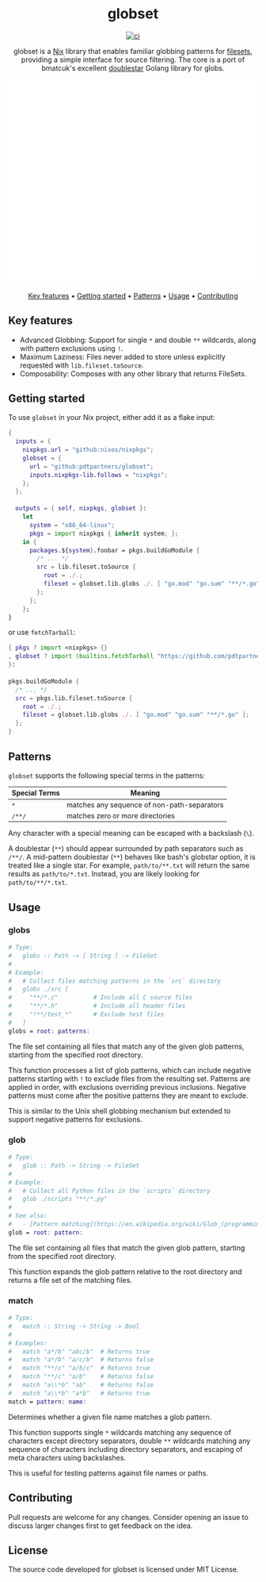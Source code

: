 <div align="center">

# globset

[![ci][ci-badge]][ci]

globset is a [Nix][nix] library that enables familiar globbing patterns for
[filesets][fileset], providing a simple interface for source filtering. The core
is a port of bmatcuk's excellent [doublestar] Golang library for globs.

![globs](images/globset.svg)

[Key features](#key-features) •
[Getting started](#getting-started) •
[Patterns](#patterns) •
[Usage](#usage) •
[Contributing](CONTRIBUTING.md)

</div>

## Key features

- Advanced Globbing: Support for single `*` and double `**` wildcards, along
  with pattern exclusions using `!`.
- Maximum Laziness: Files never added to store unless explicitly requested with
  `lib.fileset.toSource`.
- Composability: Composes with any other library that returns FileSets.

## Getting started

To use `globset` in your Nix project, either add it as a flake input:

```nix
{
  inputs = {
    nixpkgs.url = "github:nixos/nixpkgs";
    globset = {
      url = "github:pdtpartners/globset";
      inputs.nixpkgs-lib.follows = "nixpkgs";
    };
  };

  outputs = { self, nixpkgs, globset }:
    let
      system = "x86_64-linux"; 
      pkgs = import nixpkgs { inherit system; };
    in {
      packages.${system}.foobar = pkgs.buildGoModule {
        /* ... */
        src = lib.fileset.toSource {
          root = ./.;
          fileset = globset.lib.globs ./. [ "go.mod" "go.sum" "**/*.go" ];
        };
      };
    };
}

```

or use `fetchTarball`:

```nix
{ pkgs ? import <nixpkgs> {}
, globset ? import (builtins.fetchTarball "https://github.com/pdtpartners/globset/archive/main.tar.gz");
}:

pkgs.buildGoModule {
  /* ... */
  src = pkgs.lib.fileset.toSource {
    root = ./.;
    fileset = globset.lib.globs ./. [ "go.mod" "go.sum" "**/*.go" ];
  };
}
```

## Patterns

`globset` supports the following special terms in the patterns:

Special Terms | Meaning
------------- | -------
`*`           | matches any sequence of non-path-separators
`/**/`        | matches zero or more directories

Any character with a special meaning can be escaped with a backslash (`\`).

A doublestar (`**`) should appear surrounded by path separators such as `/**/`.
A mid-pattern doublestar (`**`) behaves like bash's globstar option, it is
treated like a single star. For example, `path/to/**.txt` will return the same
results as `path/to/*.txt`. Instead, you are likely looking for
`path/to/**/*.txt`.

## Usage

### globs

```nix
# Type:
#   globs :: Path -> [ String ] -> FileSet
#
# Example:
#   # Collect files matching patterns in the `src` directory
#   globs ./src [
#     "**/*.c"          # Include all C source files
#     "**/*.h"          # Include all header files
#     "!**/test_*"      # Exclude test files
#   ]
globs = root: patterns:
```

The file set containing all files that match any of the given glob patterns,
starting from the specified root directory.

This function processes a list of glob patterns, which can include negative
patterns starting with `!` to exclude files from the resulting set. Patterns
are applied in order, with exclusions overriding previous inclusions. Negative
patterns must come after the positive patterns they are meant to exclude.

This is similar to the Unix shell globbing mechanism but extended to support
negative patterns for exclusions.

### glob

```nix
# Type:
#   glob :: Path -> String -> FileSet
#
# Example:
#   # Collect all Python files in the `scripts` directory
#   glob ./scripts "**/*.py"
#
# See also:
#   - [Pattern matching](https://en.wikipedia.org/wiki/Glob_(programming)).
glob = root: pattern:
````

The file set containing all files that match the given glob pattern, starting
from the specified root directory.

This function expands the glob pattern relative to the root directory and
returns a file set of the matching files.

### match

```nix
# Type:
#   match :: String -> String -> Bool
#
# Examples:
#   match "a*/b" "abc/b"  # Returns true
#   match "a*/b" "a/c/b"  # Returns false
#   match "**/c" "a/b/c"  # Returns true
#   match "**/c" "a/b"    # Returns false
#   match "a\\*b" "ab"    # Returns false
#   match "a\\*b" "a*b"   # Returns true
match = pattern: name:
```

Determines whether a given file name matches a glob pattern.

This function supports single `*` wildcards matching any sequence of characters
except directory separators, double `**` wildcards matching any sequence of
characters including directory separators, and escaping of meta characters
using backslashes.

This is useful for testing patterns against file names or paths.

## Contributing

Pull requests are welcome for any changes. Consider opening an issue to discuss
larger changes first to get feedback on the idea.

## License

The source code developed for globset is licensed under MIT License.

[ci]: https://github.com/pdtpartners/globset/actions?query=workflow%3ACI
[ci-badge]: https://github.com/pdtpartners/globset/actions/workflows/ci.yml/badge.svg
[doublestar]: https://github.com/bmatcuk/doublestar
[fileset]: https://www.tweag.io/blog/2023-11-28-file-sets/
[nix]: https://zero-to-nix.com/concepts/nix
